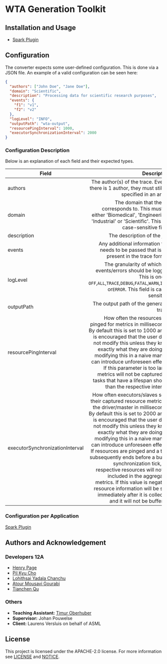 # WTA Generation Toolkit

## Installation and Usage
- [Spark Plugin](/adapter/spark/README.md#installation-and-usage)

## Configuration
The converter expects some user-defined configuration. This is done via a JSON file.
An example of a valid configuration can be seen here:

```json
{
  "authors": ["John Doe", "Jane Doe"],
  "domain": "Scientific",
  "description": "Processing data for scientific research purposes",
  "events": {
    "f1": "v1",
    "f2": "v2"
  },
  "logLevel": "INFO",
  "outputPath": "wta-output",
  "resourcePingInterval": 1000,
  "executorSynchronizationInterval": 2000
}

```

### Configuration Description
Below is an explanation of each field and their expected types.

| Field                           |                                                                                                                                                                                                                                                                                                                                                                                                                                                                                                                                                                                                      Description |    Expected Type     | Mandatory          |
|---------------------------------|-----------------------------------------------------------------------------------------------------------------------------------------------------------------------------------------------------------------------------------------------------------------------------------------------------------------------------------------------------------------------------------------------------------------------------------------------------------------------------------------------------------------------------------------------------------------------------------------------------------------:|:--------------------:|--------------------|
| authors                         |                                                                                                                                                                                                                                                                                                                                                                                                                                                                                                                 The author(s) of the trace. Even if there is 1 author, they must still be specified in an array. |   `ARRAY[STRING]`    | :heavy_check_mark: |
| domain                          |                                                                                                                                                                                                                                                                                                                                                                                                                                                           The domain that the job corresponds to. This must be either 'Biomedical', 'Engineering', 'Industrial' or 'Scientific'. This is a case-sensitive field. |       `STRING`       | :heavy_check_mark: |
| description                     |                                                                                                                                                                                                                                                                                                                                                                                                                                                                                                                                                                                      The description of the job. |       `STRING`       |                    |
| events                          |                                                                                                                                                                                                                                                                                                                                                                                                                                                                                                                      Any additional information that needs to be passed that is not present in the trace format. | `MAP[STRING,STRING]` |                    |
| logLevel                        |                                                                                                                                                                                                                                                                                                                                                                                                                                           The granularity of which the events/errors should be logged. This is one of `OFF`,`ALL`,`TRACE`,`DEBUG`,`FATAL`,`WARN`,`INFO` or`ERROR`. This field is case-sensitive. |       `STRING`       |                    |
| outputPath                      |                                                                                                                                                                                                                                                                                                                                                                                                                                                                                                                                                                          The output path of the generated trace. |       `STRING`       | :heavy_check_mark: |
| resourcePingInterval            |                                                                                                                                                                                                     How often the resources are pinged for metrics in milliseconds. By default this is set to 1000 and it is encouraged that the user does not modify this unless they know exactly what they are doing, as modifying this in a naive manner can introduce unforeseen effects. If this parameter is too large, metrics will not be captured for tasks that have a lifespan shorter than the respective interval. |       `INT32`        |                    |
| executorSynchronizationInterval | How often executors/slaves send their captured resource metrics to the driver/master in milliseconds. By default this is set to 2000 and it is encouraged that the user does not modify this unless they know exactly what they are doing, as modifying this in a naive manner can introduce unforeseen effects. If resources are pinged and a task subsequently ends before a buffer synchronization tick, the respective resources will not be included in the aggregated metrics. If this value is negative, resource information will be sent immediately after it is collected and it will not be buffered. |       `INT32`        |                    |


### Configuration per Application
[Spark Plugin](/adapter/spark/README.md#configuration)



## Authors and Acknowledgement

### Developers 12A
- [Henry Page](https://gitlab.ewi.tudelft.nl/hpage)
- [Pil Kyu Cho](https://gitlab.ewi.tudelft.nl/pcho)
- [Lohithsai Yadala Chanchu](https://gitlab.ewi.tudelft.nl/lyadalachanchu)
- [Atour Mousavi Gourabi](https://gitlab.ewi.tudelft.nl/amousavigourab)
- [Tianchen Qu](https://gitlab.ewi.tudelft.nl/tqu)

### Others
- **Teaching Assistant:** [Timur Oberhuber](https://gitlab.ewi.tudelft.nl/toberhuber)
- **Supervisor:** Johan Pouwelse
- **Client:** Laurens Versluis on behalf of ASML

## License
This project is licensed under the APACHE-2.0 license.
For more information see [LICENSE](LICENSE) and [NOTICE](NOTICE).
